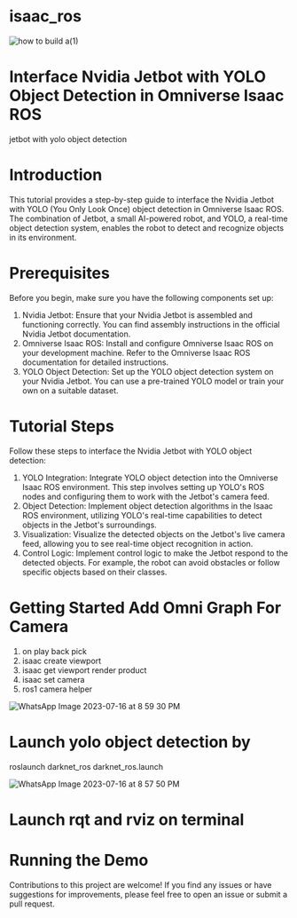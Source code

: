 # isaac_ros

![how to build a(1)](https://github.com/kabilan2003/isaac_ros/assets/109456728/34b5dc40-cf9b-458f-8679-f0aff661bc23)

# Interface Nvidia Jetbot with YOLO Object Detection in Omniverse Isaac ROS

jetbot with yolo object detection 

# Introduction

This tutorial provides a step-by-step guide to interface the Nvidia Jetbot with YOLO (You Only Look Once) object detection in Omniverse Isaac ROS. The combination of Jetbot, a small AI-powered robot, and YOLO, a real-time object detection system, enables the robot to detect and recognize objects in its environment.

# Prerequisites

Before you begin, make sure you have the following components set up:

1. Nvidia Jetbot: Ensure that your Nvidia Jetbot is assembled and functioning correctly. You can find assembly instructions in the official Nvidia Jetbot documentation.
2. Omniverse Isaac ROS: Install and configure Omniverse Isaac ROS on your development machine. Refer to the Omniverse Isaac ROS documentation for detailed instructions.
3. YOLO Object Detection: Set up the YOLO object detection system on your Nvidia Jetbot. You can use a pre-trained YOLO model or train your own on a suitable dataset.

# Tutorial Steps
Follow these steps to interface the Nvidia Jetbot with YOLO object detection:

1. YOLO Integration: Integrate YOLO object detection into the Omniverse Isaac ROS environment. This step involves setting up YOLO's ROS nodes and configuring them to work with the Jetbot's camera feed.
2. Object Detection: Implement object detection algorithms in the Isaac ROS environment, utilizing YOLO's real-time capabilities to detect objects in the Jetbot's surroundings.
3. Visualization: Visualize the detected objects on the Jetbot's live camera feed, allowing you to see real-time object recognition in action.
4. Control Logic: Implement control logic to make the Jetbot respond to the detected objects. For example, the robot can avoid obstacles or follow specific objects based on their classes.

# Getting Started Add Omni Graph For Camera 

1. on play back pick
2. isaac create viewport
3. isaac get viewport render product
4. isaac set camera
5. ros1 camera helper

![WhatsApp Image 2023-07-16 at 8 59 30 PM](https://github.com/kabilan2003/isaac_ros/assets/109456728/7225a3cb-9f7c-427d-8d40-9cb1f3ac9f03)


# Launch yolo object detection by 

roslaunch darknet_ros darknet_ros.launch 

![WhatsApp Image 2023-07-16 at 8 57 50 PM](https://github.com/kabilan2003/isaac_ros/assets/109456728/5b56946c-6922-4f35-b4e1-fcc6f5ccf5e0)





# Launch rqt and rviz on terminal 

# Running the Demo

Contributions to this project are welcome! If you find any issues or have suggestions for improvements, please feel free to open an issue or submit a pull request.















